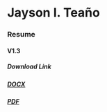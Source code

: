 # Jayson I. Teaño

<h3>Resume</h3>
<h4>V1.3</h4>

<h5>Download Link</h5>
<h5><a href="https://github.com/JaysonTeano/Resume/raw/master/Tea%C3%B1o%2C%20Jayson.docx"> DOCX </a></h5>
<h5><a href="https://github.com/JaysonTeano/Resume/raw/master/Tea%C3%B1o%2C%20Jayson.pdf"> PDF </a></h5>
